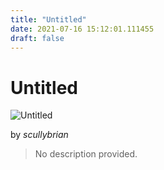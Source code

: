 ```yaml
---
title: "Untitled"
date: 2021-07-16 15:12:01.111455
draft: false
---
```


# Untitled

![Untitled](../images/1467ba5b-e672-11eb-a8ba-60f262b60b65.png)

by *scullybrian*



> No description provided.